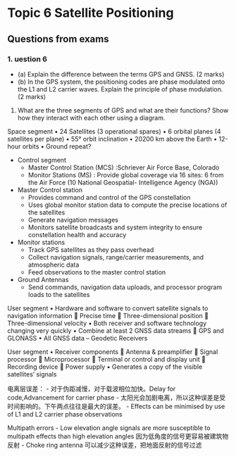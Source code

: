 # Topic 6 Satellite Positioning

## Questions from exams
### 1. uestion 6 
- (a)  Explain the difference between the terms GPS and GNSS. (2 marks) 
- (b)  In the GPS system, the positioning codes are phase modulated onto the L1 and L2 carrier waves. Explain the principle of phase modulation. (2 marks) 


1. What are the three segments of GPS and what are their functions? Show how they interact with each other using a diagram. 

Space segment
• 24 Satellites (3 operational spares)
• 6 orbital planes (4 satellites per plane)
• 55° orbit inclination
• 20200 km above the Earth
• 12-hour orbits
• Ground repeat?

- Control segment
  - Master Control Station (MCS) :Schriever Air Force Base, Colorado
  - Monitor Stations (MS) : Provide global coverage via 16 sites: 6 from the Air Force (10 National Geospatial- Intelligence Agency (NGA))
- Master Control station
  - Provides command and control of the GPS constellation
  - Uses global monitor station data to compute the precise locations of the satellites
  - Generate navigation messages
  - Monitors satellite broadcasts and system integrity to ensure constellation health and accuracy
- Monitor stations
  - Track GPS satellites as they pass overhead
  - Collect navigation signals, range/carrier measurements, and atmospheric data
  - Feed observations to the master control station
- Ground Antennas
  - Send commands, navigation data uploads, and processor program loads to the satellites

User segment
• Hardware and software to convert satellite
signals to navigation information
 Precise time
 Three-dimensional position
 Three-dimensional velocity
• Both receiver and software technology
changing very quickly
• Combine at least 2 GNSS data streams
 GPS and GLONASS
• All GNSS data – Geodetic Receivers

User segment
• Receiver components
 Antenna & preamplifier
 Signal processor
 Microprocessor
 Terminal or control and display unit
 Recording device
 Power supply
• Generates a copy of the visible satellites’
signals

电离层误差：
    - 对于伪距减慢，对于载波相位加快。Delay for code,Advancement for carrier phase
    - 太阳光会加剧电离，所以这种误差是受时间影响的。下午两点往往是最大的误差。
    - Effects can be minimised by use of L1 and L2 carrier phase observations

Multipath errors
    - Low elevation angle signals are more susceptible to multipath effects than high elevation angles 因为低角度的信号更容易被建筑物反射
    - Choke ring antenna 可以减少这种误差，把地面反射的信号过滤